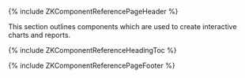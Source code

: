 {% include ZKComponentReferencePageHeader %}

This section outlines components which are used to create interactive
charts and reports.

{% include ZKComponentReferenceHeadingToc %}

{% include ZKComponentReferencePageFooter %}

